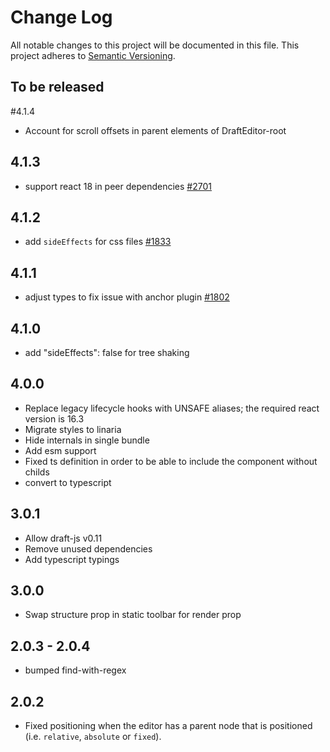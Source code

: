# Change Log

All notable changes to this project will be documented in this file.
This project adheres to [Semantic Versioning](http://semver.org/).

## To be released

#4.1.4

- Account for scroll offsets in parent elements of DraftEditor-root

## 4.1.3

- support react 18 in peer dependencies [#2701](https://github.com/draft-js-plugins/draft-js-plugins/issues/2701)

## 4.1.2

- add `sideEffects` for css files [#1833](https://github.com/draft-js-plugins/draft-js-plugins/issues/1833)

## 4.1.1

- adjust types to fix issue with anchor plugin [#1802](https://github.com/draft-js-plugins/draft-js-plugins/issues/1802)

## 4.1.0

- add "sideEffects": false for tree shaking

## 4.0.0

- Replace legacy lifecycle hooks with UNSAFE aliases; the required react version is 16.3
- Migrate styles to linaria
- Hide internals in single bundle
- Add esm support
- Fixed ts definition in order to be able to include the component without childs
- convert to typescript

## 3.0.1

- Allow draft-js v0.11
- Remove unused dependencies
- Add typescript typings

## 3.0.0

- Swap structure prop in static toolbar for render prop

## 2.0.3 - 2.0.4

- bumped find-with-regex

## 2.0.2

- Fixed positioning when the editor has a parent node that is positioned (i.e. `relative`, `absolute` or `fixed`).
